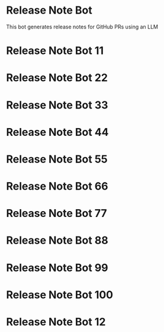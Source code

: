 # Release Note Bot  
This bot generates release notes for GitHub PRs using an LLM
# Release Note Bot 11
# Release Note Bot 22
# Release Note Bot 33
# Release Note Bot 44
# Release Note Bot 55
# Release Note Bot 66
# Release Note Bot 77
# Release Note Bot 88
# Release Note Bot 99
# Release Note Bot 100
# Release Note Bot 12
